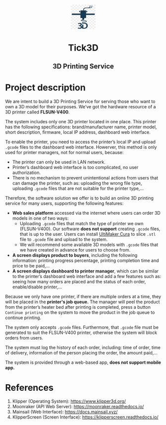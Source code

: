 <div align="center">
  <a href="https://github.com/ngyngcphu/tick3D-docs">
    <img src="components/tick3D-logo.jpg" alt="Logo" width="80" height="80">
  </a>

<h1 align="center">Tick3D</h1>

  <h2 align="center">
    3D Printing Service
  </h2>
</div>

# Project description
We are intent to build a 3D Printing Service for serving those who want to own a 3D model for their purposes. We’ve got the hardware resource of a 3D printer called **FLSUN-V400**.

The system includes only one 3D printer located in one place. This printer has the following specifications: brand/manufacturer name, printer model, short description, firmware, local IP address, dashboard web interface.

To enable the printer, you need to access the printer’s local IP and upload `.gcode` files to the dashboard web interface. Howerver, this method is only used for printer managers, not for normal users, because:

- The printer can only be used in LAN network.
- Printer’s dashboard web interface is too complicated, no user authorization.
- There is no mechanism to prevent unintentional actions from users that can damage the printer, such as: uploading the wrong file type, uploading `.gcode` files that are not suitable for the printer type,…

Therefore, the software solution we offer is to build an online 3D printing service for many users, supporting the following features:

- **Web sales platform** accessed via the internet where users can order 3D models in one of two ways:
    - Uploading `.gcode` files that match the type of printer we own (FLSUN-V400). Our software **does not support** creating `.gcode` files, that is up to the user. Users can install [UltiMaker Cura](https://ultimaker.com/software/ultimaker-cura/) to slice `.stl` file to `.gcode` file and upload to the system.
    - We will recommend some available 3D models with `.gcode` files that we have created in advance for users to choose from.
- **A screen displays product to buyers**, including the following information: printing progress percentage, printing completion time and price to be paid,…
- **A screen displays dashboard to printer manager**, which can be similar to the printer’s dashboard web interface and add a few features such as: seeing how many orders are placed and the status of each order, enable/disable printer,…

Because we only have one printer, if there are multiple orders at a time, they will be placed in the **printer's job queue.** The manager will peel the product from the printer’s heater bed after printing is completed, press a button `Continue printing` on the system to move the product in the job queue to continue printing.

The system only accepts `.gcode` files. Furthermore, that `.gcode` file must be generated to suit the FLSUN-V400 printer, otherwise the system will block orders from users.

The system must log the history of each order, including: time of order, time of delivery, information of the person placing the order, the amount paid,…

The system is provided through a web-based app, **does not support mobile app.**

# References
1. Klipper (Operating System): https://www.klipper3d.org/
2. Moonraker (API Web Server): https://moonraker.readthedocs.io/
3. Mainsail (Web Interface): https://docs.mainsail.xyz/
4. KlipperScreen (Screen Interface): https://klipperscreen.readthedocs.io/
